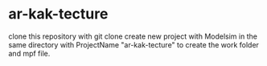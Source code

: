 # ar-kak-tecture
 clone this repository with
git clone 
 create new project with Modelsim in the same directory with ProjectName "ar-kak-tecture" to create the work folder and mpf file.
